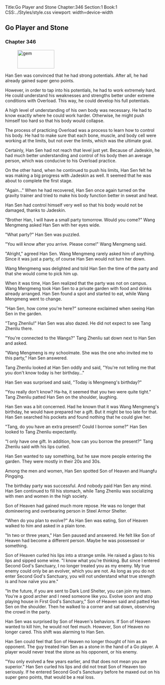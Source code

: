 Title:Go Player and Stone 
Chapter:346 
Section:1 
Book:1 
CSS:../Styles/style.css 
viewport: width=device-width
  
## Go Player and Stone
### Chapter 346 
<figure>
	<img src="../Images/gem.gif" alt="gem" id="gem" width="120" height="60" />
</figure>
  

  
  Han Sen was convinced that he had strong potentials. After all, he had already gained super geno points.

However, in order to tap into his potentials, he had to work extremely hard. He could understand his weaknesses and strengths better under extreme conditions with Overload. This way, he could develop his full potentials.

A high level of understanding of his own body was necessary. He had to know exactly where he could work harder. Otherwise, he might push himself too hard so that his body would collapse.

The process of practicing Overload was a process to learn how to control his body. He had to make sure that each bone, muscle, and body cell were working at the limits, but not over the limits, which was the ultimate goal.

Certainly, Han Sen had not reach that level just yet. Because of Jadeskin, he had much better understanding and control of his body then an average person, which was conducive to his Overload practice.

On the other hand, when he continued to push his limits, Han Sen felt he was making a big progress with Jadeskin as well. It seemed that he was about to complete the first stage.

"Again…" When he had recovered, Han Sen once again turned on the gravity trainer and tried to make his body function better in sweat and heat.

Han Sen had control himself very well so that his body would not be damaged, thanks to Jadeskin.

"Brother Han, I will have a small party tomorrow. Would you come?" Wang Mengmeng asked Han Sen with her eyes wide.

"What party?" Han Sen was puzzled.

"You will know after you arrive. Please come!" Wang Mengmeng said.

"Alright," agreed Han Sen. Wang Mengmeng rarely asked him of anything. Since it was just a party, of course Han Sen would not turn her down.

Wang Mengmeng was delighted and told Han Sen the time of the party and that she would come to pick him up.

When it was time, Han Sen realized that the party was not on campus. Wang Mengmeng took Han Sen to a private garden with food and drinks already arranged. Han Sen found a spot and started to eat, while Wang Mengmeng went to change.

"Han Sen, how come you're here?" someone exclaimed when seeing Han Sen in the garden.

"Tang Zhenliu!" Han Sen was also dazed. He did not expect to see Tang Zhenliu there.

"You're connected to the Wangs?" Tang Zhenliu sat down next to Han Sen and asked.

"Wang Mengmeng is my schoolmate. She was the one who invited me to this party," Han Sen answered.

Tang Zhenliu looked at Han Sen oddly and said, "You're not telling me that you don't know today is her birthday…"

Han Sen was surprised and said, "Today is Mengmeng's birthday?"

"You really don't know? Ha-ha, it seemed that you two were quite tight." Tang Zhenliu patted Han Sen on the shoulder, laughing.

Han Sen was a bit concerned. Had he known that it was Wang Mengmeng's birthday, he would have prepared her a gift. But it might be too late for that. Han Sen searched his pockets and found nothing that he could give her.

"Tang, do you have an extra present? Could I borrow some?" Han Sen looked to Tang Zhenliu expectantly.

"I only have one gift. In addition, how can you borrow the present?" Tang Zhenliu said with his lips curled.

Han Sen wanted to say something, but he saw more people entering the garden. They were mostly in their 20s and 30s.

Among the men and women, Han Sen spotted Son of Heaven and Huangfu Pingqing.

The birthday party was successful. And nobody paid Han Sen any mind. Han Sen continued to fill his stomach, while Tang Zhenliu was socializing with men and women in the high society.

Son of Heaven had gained much more repose. He was no longer that domineering and overbearing person in Steel Armor Shelter.

"When do you plan to evolve?" As Han Sen was eating, Son of Heaven walked to him and asked in a plain tone.

"In two or three years," Han Sen paused and answered. He felt like Son of Heaven had become a different person. Maybe he was possessed or something.

Son of Heaven curled his lips into a strange smile. He raised a glass to his lips and sipped some wine. "I know what you're thinking. But since I entered Second God's Sanctuary, I no longer treated you as my enemy. My true enemy could only be an evolver, which you are not. As long as you do not enter Second God's Sanctuary, you will not understand what true strength is and how naïve you are."

"In the future, if you are sent to Dark Lord Shelter, you can join my team. You're a good archer and I need someone like you. Evolve soon and stop playing house in First God's Sanctuary," Son of Heaven said and patted Han Sen on the shoulder. Then he walked to a corner and sat down, observing the crowd in the party.

Han Sen was surprised by Son of Heaven's behaviors. If Son of Heaven wanted to kill him, he would not feel much. However, Son of Heaven no longer cared. This shift was alarming to Han Sen.

Han Sen could feel that Son of Heaven no longer thought of him as an opponent. The guy treated Han Sen as a stone in the hand of a Go player. A player would never treat the stone as his opponent, or his enemy.

"You only evolved a few years earlier, and that does not mean you are superior." Han Sen curled his lips and did not treat Son of Heaven too seriously. If he entered Second God's Sanctuary before he maxed out on his super geno points, that would be a real loss.
